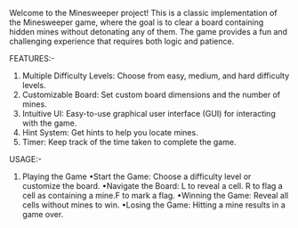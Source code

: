 Welcome to the Minesweeper project! This is a classic implementation of the Minesweeper game, where the goal is to clear a board containing hidden mines without detonating any of them. The game provides a fun and challenging experience that requires both logic and patience.

FEATURES:-

1. Multiple Difficulty Levels: Choose from easy, medium, and hard difficulty levels.
2. Customizable Board: Set custom board dimensions and the number of mines.
3. Intuitive UI: Easy-to-use graphical user interface (GUI) for interacting with the game.
4. Hint System: Get hints to help you locate mines.
5. Timer: Keep track of the time taken to complete the game.

USAGE:-
1. Playing the Game
   •Start the Game: Choose a difficulty level or customize the board.
   •Navigate the Board: L to reveal a cell. R to flag a cell as containing a mine.F to mark a flag.
   •Winning the Game: Reveal all cells without mines to win.
   •Losing the Game: Hitting a mine results in a game over.
